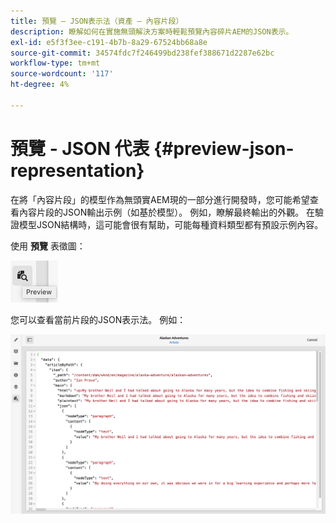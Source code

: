 ```yaml
---
title: 預覽 — JSON表示法（資產 — 內容片段）
description: 瞭解如何在實施無頭解決方案時輕鬆預覽內容碎片AEM的JSON表示。
exl-id: e5f3f3ee-c191-4b7b-8a29-67524bb68a8e
source-git-commit: 34574fdc7f246499bd238fef388671d2287e62bc
workflow-type: tm+mt
source-wordcount: '117'
ht-degree: 4%

---
```


# 預覽 - JSON 代表 {#preview-json-representation}

在將「內容片段」的模型作為無頭實AEM現的一部分進行開發時，您可能希望查看內容片段的JSON輸出示例（如基於模型）。 例如，瞭解最終輸出的外觀。 在驗證模型JSON結構時，這可能會很有幫助，可能每種資料類型都有預設示例內容。

使用 **預覽** 表徵圖：

![內容片段編輯器 — 「預覽」頁籤](assets/cfm-preview-01.png)

您可以查看當前片段的JSON表示法。 例如：

![內容片段編輯器 — 片段的預覽](assets/cfm-preview-02.png)

